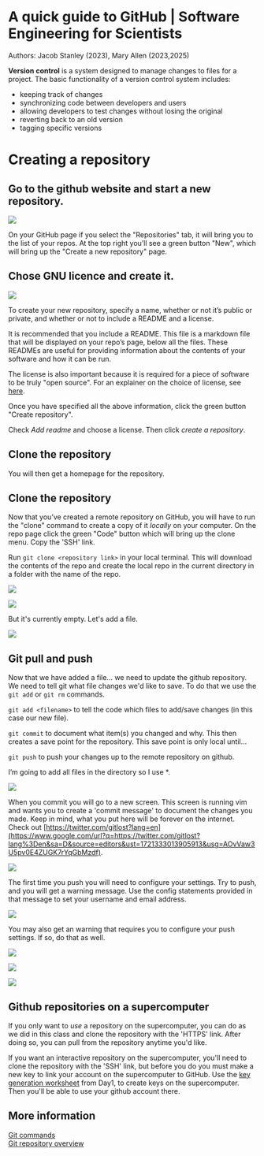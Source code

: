 # A quick guide to GitHub | Software Engineering for Scientists

Authors: Jacob Stanley (2023), Mary Allen (2023,2025)


**Version control** is a system designed to manage changes to files for a project. The basic functionality of a version control system includes:

- keeping track of changes
- synchronizing code between developers and users
- allowing developers to test changes without losing the original
- reverting back to an old version
- tagging specific versions


# Creating a repository

## Go to the github website and start a new repository.
 
![](images/gotogithub.png)

On your GitHub page if you select the "Repositories" tab, it will bring you to the list of your repos. At the top right you’ll see a green button "New", which will bring up the "Create a new repository" page.
 
## Chose GNU licence and create it.
![](images/nameit.png)

To create your new repository, specify a name, whether or not it’s public or private, and whether or not to include a README and a license.
 
It is recommended that you include a README. This file is a markdown file that will be displayed on your repo’s page, below all the files. These READMEs are useful for providing information about the contents of your software and how it can be run.
 
The license is also important because it is required for a piece of software to be truly "open source". For an explainer on the choice of license, see [here](https://docs.github.com/en/repositories/managing-your-repositorys-settings-and-features/customizing-your-repository/licensing-a-repository).

Once you have specified all the above information, click the green button "Create repository".

Check _Add readme_ and choose a license. Then click _create a repository_.

## Clone the repository




You will then get a homepage for the repository.

## Clone the repository

Now that you’ve created a remote repository on GitHub, you will have to run the "clone" command to create a copy of it *locally* on your computer. On the repo page click the green "Code" button which will bring up the clone menu. Copy the 'SSH' link.
 
Run `git clone <repository link>` in your local terminal. This will download the contents of the repo and create the local repo in the current directory in a folder with the name of the repo.

![](md_images/github_image6.png)

![](md_images/github_image10.png)

But it's currently empty. Let's add a file.

![](md_images/github_image8.png)

## Git pull and push

Now that we have added a file… we need to update the github repository. We need to tell git what file changes we'd like to save. To do that we use the `git add` or `git rm` commands.

`git add <filename>` to tell the code which files to add/save changes (in this case our new file).

`git commit` to document what item(s) you changed and why. This then creates a save point for the repository. This save point is only local until...

`git push` to push your changes up to the remote repository on github.

I’m going to add all files in the directory so I use \*.

![](md_images/github_image13.png)

When you commit you will go to a new screen. This screen is running vim and wants you to create a 'commit message' to document the changes you made. Keep in mind, what you put here will be forever on the internet. Check out [https://twitter.com/gitlost?lang=en](https://www.google.com/url?q=https://twitter.com/gitlost?lang%3Den&sa=D&source=editors&ust=1721333013905913&usg=AOvVaw3U5pv0E4ZUGK7rYqGbMzdf).

![](md_images/github_image11.png)

The first time you push you will need to configure your settings. Try to push, and you will get a warning message. Use the config statements provided in that message to set your username and email address.

![](md_images/github_image13.png)

You may also get an warning that requires you to configure your push settings. If so, do that as well.

![](md_images/github_image14.png)

![](md_images/github_image9.png)

![](md_images/github_image12.png)

## Github repositories on a supercomputer
If you only want to *use* a repository on the supercomputer, you can do as we did in this class and clone the repository with the 'HTTPS' link. After doing so, you can pull from the repository anytime you'd like.

If you want an interactive repository on the supercomputer, you'll need to clone the repository with the 'SSH' link, but before you do you must make a new key to link your account on the supercomputer to GitHub. Use the [key generation worksheet](https://github.com/Dowell-Lab/srworkshop/blob/main/day01/worksheets/SSH_AWS.md) from Day1, to create keys on the supercomputer. Then you'll be able to use your github account there.

## More information

[Git commands](https://education.github.com/git-cheat-sheet-education.pdf)\
[Git repository overview](https://www.geeksforgeeks.org/what-is-a-git-repository/)

